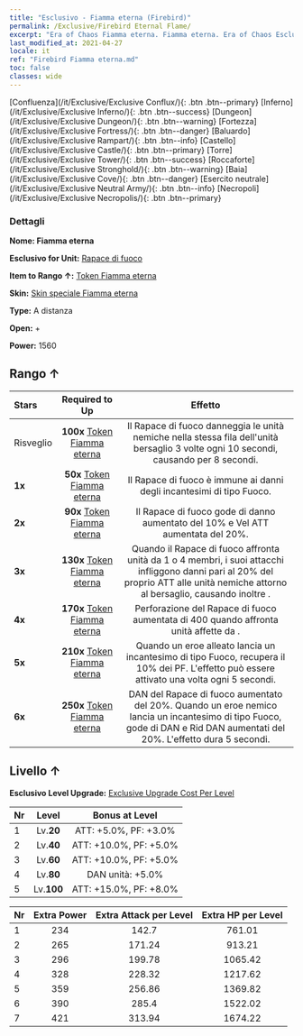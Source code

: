 ```yaml
---
title: "Esclusivo - Fiamma eterna (Firebird)"
permalink: /Exclusive/Firebird Eternal Flame/
excerpt: "Era of Chaos Fiamma eterna. Fiamma eterna. Era of Chaos Esclusivo Fiamma eterna. Rapace di fuoco Esclusivo."
last_modified_at: 2021-04-27
locale: it
ref: "Firebird Fiamma eterna.md"
toc: false
classes: wide
---
```

 [Confluenza](/it/Exclusive/Exclusive Conflux/){: .btn .btn--primary} [Inferno](/it/Exclusive/Exclusive Inferno/){: .btn .btn--success} [Dungeon](/it/Exclusive/Exclusive Dungeon/){: .btn .btn--warning} [Fortezza](/it/Exclusive/Exclusive Fortress/){: .btn .btn--danger} [Baluardo](/it/Exclusive/Exclusive Rampart/){: .btn .btn--info} [Castello](/it/Exclusive/Exclusive Castle/){: .btn .btn--primary} [Torre](/it/Exclusive/Exclusive Tower/){: .btn .btn--success} [Roccaforte](/it/Exclusive/Exclusive Stronghold/){: .btn .btn--warning} [Baia](/it/Exclusive/Exclusive Cove/){: .btn .btn--danger} [Esercito neutrale](/it/Exclusive/Exclusive Neutral Army/){: .btn .btn--info} [Necropoli](/it/Exclusive/Exclusive Necropolis/){: .btn .btn--primary} 

### Dettagli
 **Nome: Fiamma eterna** 

 **Esclusivo for Unit:** [Rapace di fuoco](/it/units/Firebird/) 

 **Item to Rango ↑:** [Token Fiamma eterna](/ItemsIT/con_1001/)

 **Skin:** [Skin speciale Fiamma eterna](/ItemsIT/con_669/)

 **Type:** A distanza

 **Open:** +

 **Power:** 1560

## Rango ↑

  |     Stars    |  Required to Up | Effetto |
  |:-------------|:---------------:|:---------------:|
  |  Risveglio  | **100x** [Token Fiamma eterna](/ItemsIT/con_1001/) | <Terra bruciata> Il Rapace di fuoco danneggia le unità nemiche nella stessa fila dell'unità bersaglio 3 volte ogni 10 secondi, causando <Combustione> per 8 secondi. |
  | **1x** <i class="fas fa-star"/> | **50x** [Token Fiamma eterna](/ItemsIT/con_1001/) | Il Rapace di fuoco è immune ai danni degli incantesimi di tipo Fuoco. |
  | **2x** <i class="fas fa-star"/> | **90x** [Token Fiamma eterna](/ItemsIT/con_1001/) | Il Rapace di fuoco gode di danno aumentato del 10% e Vel ATT aumentata del 20%. |
  | **3x** <i class="fas fa-star"/> | **130x** [Token Fiamma eterna](/ItemsIT/con_1001/) | Quando il Rapace di fuoco affronta unità da 1 o 4 membri, i suoi attacchi infliggono danni pari al 20% del proprio ATT alle unità nemiche attorno al bersaglio, causando inoltre <Combustione>. |
  | **4x** <i class="fas fa-star"/> | **170x** [Token Fiamma eterna](/ItemsIT/con_1001/) | Perforazione del Rapace di fuoco aumentata di 400 quando affronta unità affette da <Combustione>. |
  | **5x** <i class="fas fa-star"/> | **210x** [Token Fiamma eterna](/ItemsIT/con_1001/) | Quando un eroe alleato lancia un incantesimo di tipo Fuoco, recupera il 10% dei PF. L'effetto può essere attivato una volta ogni 5 secondi. |
  | **6x** <i class="fas fa-star"/> | **250x** [Token Fiamma eterna](/ItemsIT/con_1001/) | DAN del Rapace di fuoco aumentato del 20%. Quando un eroe nemico lancia un incantesimo di tipo Fuoco, gode di DAN e Rid DAN aumentati del 20%. L'effetto dura 5 secondi. |


## Livello ↑
 **Esclusivo Level Upgrade:** [Exclusive Upgrade Cost Per Level](/Exclusive/ExclusiveUpgradeCostPerLevel/)

  |  Nr  |   Level  | Bonus at Level |
  |:-----|:--------:|:--------------:|
  | 1 | Lv.**20** | ATT: +5.0%, PF: +3.0% |
  | 2 | Lv.**40** | ATT: +10.0%, PF: +5.0% |
  | 3 | Lv.**60** | ATT: +10.0%, PF: +5.0% |
  | 4 | Lv.**80** | DAN unità: +5.0% |
  | 5 | Lv.**100** | ATT: +15.0%, PF: +8.0% |


  |  Nr  |  Extra Power | Extra Attack per Level | Extra HP per Level |
  |:-----|:--------:|:--------:|:--------:|
  | 1 | 234 | 142.7 | 761.01 |
  | 2 | 265 | 171.24 | 913.21 |
  | 3 | 296 | 199.78 | 1065.42 |
  | 4 | 328 | 228.32 | 1217.62 |
  | 5 | 359 | 256.86 | 1369.82 |
  | 6 | 390 | 285.4 | 1522.02 |
  | 7 | 421 | 313.94 | 1674.22 |


